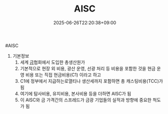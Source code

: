 ﻿---
title: "AISC"
date: 2025-06-26T22:20:38+09:00
lastmod: 2025-06-26T22:20:38+09:00
type: docs
sidebar:
  open: true
weight: 2
---
<div style="display:none">
  <meta property="article:published_time" content="2025-06-26T13:20:38Z" />
  <meta property="article:modified_time" content="2025-06-26T13:20:38Z" />
</div>
#AISC

1. 기본정보
	1. 세계  [금](/industry-study/2산업원자재-산업1비철금속-비철금속-귀금속금/)협회에서 도입한 총생산원가
	2. 기본적으로 현장 외 비용, 광산 운영, 선광 처리 등 비용을 포함한 것을 현금 운영 비용 또는 직접 현금비용(C1) 이라고 하고
	3. C1에 정부에서 지급하는로열티나 생산세까지 포함하면 총 캐스팅비용(TCC)가 됨
	4. 여기에 탐사비용, 유지비용, 본사비용 등을 더하면 AISC가 됨
	5. 이 AISC와 금 가격간의 스프레드가 금광 기업들의 실적과 방향에 중요한 척도가 됨
